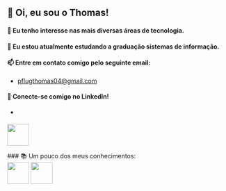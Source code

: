 ## 👋 Oi, eu sou o Thomas!
#### 👀 Eu tenho interesse nas mais diversas áreas de tecnologia.
#### 🌱 Eu estou atualmente estudando a graduação sistemas de informação.
#### 📫 Entre em contato comigo pelo seguinte email:
- pflugthomas04@gmail.com
#### 💼 Conecte-se comigo no LinkedIn!
  - <p><a href="https://www.linkedin.com/in/thomas-pflug-95549a241/">
  <img src="https://cdn.jsdelivr.net/gh/devicons/devicon@latest/icons/linkedin/linkedin-original.svg" height="50px"/>
  </a></p>         
### 📚 Um pouco dos meus conhecimentos:
<div align="left">
<img src="https://cdn.jsdelivr.net/gh/devicons/devicon@latest/icons/java/java-original.svg" height="50px"/>
<img src="https://cdn.jsdelivr.net/gh/devicons/devicon@latest/icons/javascript/javascript-original.svg" height="50px" />
</div>

          
          

